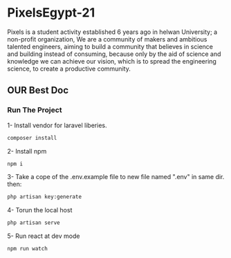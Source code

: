 # PixelsEgypt-21

Pixels is a student activity established 6 years ago in helwan University; a non-profit organization, We are a community of makers and ambitious talented engineers, aiming to build a community that believes in science and building instead of consuming, because only by the aid of science and knowledge we can achieve our vision, which is to spread the engineering science, to create a productive community.


## OUR Best Doc


### Run The Project

1- Install vendor for laravel liberies.
```bash
composer install
```

2- Install npm 
```bash
npm i
```

3- Take a cope of the .env.example file to new file named ".env" in same dir.
   then:
   ```bash
   php artisan key:generate
   ```

4- Torun the local host
```bash
php artisan serve
```

5- Run react at dev mode
```bash
npm run watch
```
